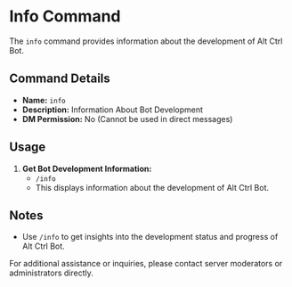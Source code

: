 # Info Command

The `info` command provides information about the development of Alt Ctrl Bot.

## Command Details

-   **Name:** `info`
-   **Description:** Information About Bot Development
-   **DM Permission:** No (Cannot be used in direct messages)

## Usage

1. **Get Bot Development Information:**
    - `/info`
    - This displays information about the development of Alt Ctrl Bot.

## Notes

-   Use `/info` to get insights into the development status and progress of Alt Ctrl Bot.

For additional assistance or inquiries, please contact server moderators or administrators directly.
